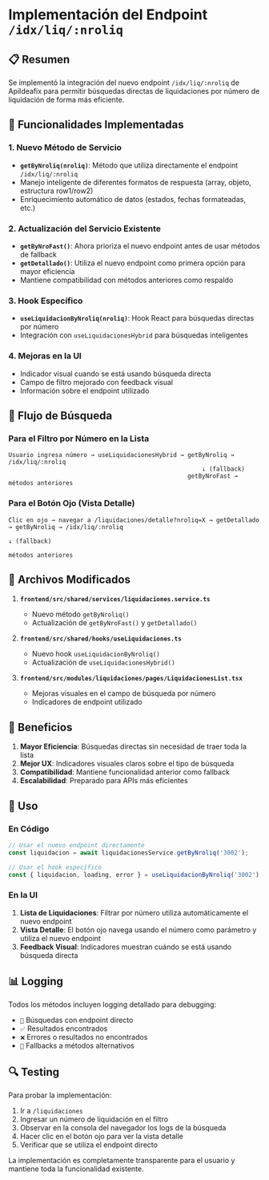 # Implementación del Endpoint `/idx/liq/:nroliq`

## 📋 Resumen

Se implementó la integración del nuevo endpoint `/idx/liq/:nroliq` de ApiIdeafix para permitir búsquedas directas de liquidaciones por número de liquidación de forma más eficiente.

## 🎯 Funcionalidades Implementadas

### 1. Nuevo Método de Servicio
- **`getByNroliq(nroliq)`**: Método que utiliza directamente el endpoint `/idx/liq/:nroliq`
- Manejo inteligente de diferentes formatos de respuesta (array, objeto, estructura row1/row2)
- Enriquecimiento automático de datos (estados, fechas formateadas, etc.)

### 2. Actualización del Servicio Existente
- **`getByNroFast()`**: Ahora prioriza el nuevo endpoint antes de usar métodos de fallback
- **`getDetallado()`**: Utiliza el nuevo endpoint como primera opción para mayor eficiencia
- Mantiene compatibilidad con métodos anteriores como respaldo

### 3. Hook Específico
- **`useLiquidacionByNroliq(nroliq)`**: Hook React para búsquedas directas por número
- Integración con `useLiquidacionesHybrid` para búsquedas inteligentes

### 4. Mejoras en la UI
- Indicador visual cuando se está usando búsqueda directa
- Campo de filtro mejorado con feedback visual
- Información sobre el endpoint utilizado

## 🔄 Flujo de Búsqueda

### Para el Filtro por Número en la Lista
```
Usuario ingresa número → useLiquidacionesHybrid → getByNroliq → /idx/liq/:nroliq
                                                      ↓ (fallback)
                                                  getByNroFast → métodos anteriores
```

### Para el Botón Ojo (Vista Detalle)
```
Clic en ojo → navegar a /liquidaciones/detalle?nroliq=X → getDetallado → getByNroliq → /idx/liq/:nroliq
                                                                              ↓ (fallback)
                                                                          métodos anteriores
```

## 📁 Archivos Modificados

1. **`frontend/src/shared/services/liquidaciones.service.ts`**
   - Nuevo método `getByNroliq()`
   - Actualización de `getByNroFast()` y `getDetallado()`

2. **`frontend/src/shared/hooks/useLiquidaciones.ts`**
   - Nuevo hook `useLiquidacionByNroliq()`
   - Actualización de `useLiquidacionesHybrid()`

3. **`frontend/src/modules/liquidaciones/pages/LiquidacionesList.tsx`**
   - Mejoras visuales en el campo de búsqueda por número
   - Indicadores de endpoint utilizado

## 🚀 Beneficios

1. **Mayor Eficiencia**: Búsquedas directas sin necesidad de traer toda la lista
2. **Mejor UX**: Indicadores visuales claros sobre el tipo de búsqueda
3. **Compatibilidad**: Mantiene funcionalidad anterior como fallback
4. **Escalabilidad**: Preparado para APIs más eficientes

## 🔧 Uso

### En Código
```typescript
// Usar el nuevo endpoint directamente
const liquidacion = await liquidacionesService.getByNroliq('3002');

// Usar el hook específico
const { liquidacion, loading, error } = useLiquidacionByNroliq('3002');
```

### En la UI
1. **Lista de Liquidaciones**: Filtrar por número utiliza automáticamente el nuevo endpoint
2. **Vista Detalle**: El botón ojo navega usando el número como parámetro y utiliza el nuevo endpoint
3. **Feedback Visual**: Indicadores muestran cuándo se está usando búsqueda directa

## 📊 Logging

Todos los métodos incluyen logging detallado para debugging:
- `🎯` Búsquedas con endpoint directo
- `✅` Resultados encontrados
- `❌` Errores o resultados no encontrados
- `🔄` Fallbacks a métodos alternativos

## 🔍 Testing

Para probar la implementación:
1. Ir a `/liquidaciones`
2. Ingresar un número de liquidación en el filtro
3. Observar en la consola del navegador los logs de la búsqueda
4. Hacer clic en el botón ojo para ver la vista detalle
5. Verificar que se utiliza el endpoint directo

La implementación es completamente transparente para el usuario y mantiene toda la funcionalidad existente.